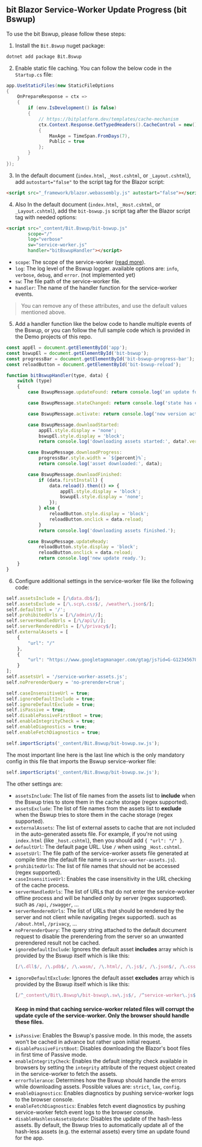 ## bit Blazor Service-Worker Update Progress (bit Bswup)

To use the bit Bswup, please follow these steps:

1. Install the `Bit.Bswup` nuget package:
```bat
dotnet add package Bit.Bswup
```

2. Enable static file caching. You can follow the below code in the `Startup.cs` file:

```csharp
app.UseStaticFiles(new StaticFileOptions
{
    OnPrepareResponse = ctx =>
    {
        if (env.IsDevelopment() is false)
        {
            // https://bitplatform.dev/templates/cache-mechanism
            ctx.Context.Response.GetTypedHeaders().CacheControl = new()
            {
                MaxAge = TimeSpan.FromDays(7),
                Public = true
            };
        }
    }
});
```

3. In the default document (`index.html`, `_Host.cshtml`, or `_Layout.cshtml`), add `autostart="false"` to the script tag for the Blazor script:

```html
<script src="_framework/blazor.webassembly.js" autostart="false"></script>
```

4. Also In the default document (`index.html`, `_Host.cshtml`, or `_Layout.cshtml`), add the  `bit-bswup.js` script tag after the Blazor script tag with needed options:

```html
<script src="_content/Bit.Bswup/bit-bswup.js"
        scope="/"
        log="verbose"
        sw="service-worker.js"
        handler="bitBswupHandler"></script>
```

- `scope`: The scope of the service-worker ([read more](https://developer.chrome.com/docs/workbox/service-worker-lifecycle/#scope)).
- `log`: The log level of the Bswup logger. available options are: `info`, `verbose`, `debug`, and `error`. (not implemented yet)
- `sw`: The file path of the service-worker file.
- `handler`: The name of the handler function for the service-worker events.

> You can remove any of these attributes, and use the default values mentioned above.

5. Add a handler function like the below code to handle multiple events of the Bswup, or you can follow the full sample code which is provided in the Demo projects of this repo.

```js
const appEl = document.getElementById('app');
const bswupEl = document.getElementById('bit-bswup');
const progressBar = document.getElementById('bit-bswup-progress-bar');
const reloadButton = document.getElementById('bit-bswup-reload');

function bitBswupHandler(type, data) {
    switch (type)
    {
        case BswupMessage.updateFound: return console.log('an update found.');

        case BswupMessage.stateChanged: return console.log('state has changed to:', data.currentTarget.state);

        case BswupMessage.activate: return console.log('new version activated:', data.version);

        case BswupMessage.downloadStarted: 
            appEl.style.display = 'none';
            bswupEl.style.display = 'block';
            return console.log('downloading assets started:', data?.version);

        case BswupMessage.downloadProgress:
            progressBar.style.width = `${percent}%`;
            return console.log('asset downloaded:', data);

        case BswupMessage.downloadFinished:
            if (data.firstInstall) {
                data.reload().then(() => {
                    appEl.style.display = 'block';
                    bswupEl.style.display = 'none';
                });
            } else {
                reloadButton.style.display = 'block';
                reloadButton.onclick = data.reload;
            }
            return console.log('downloading assets finished.');

        case BswupMessage.updateReady:
            reloadButton.style.display = 'block';
            reloadButton.onclick = data.reload;
            return console.log('new update ready.');
    }
}
```

6. Configure additional settings in the service-worker file like the following code:

```js
self.assetsInclude = [/\data.db$/];
self.assetsExclude = [/\.scp\.css$/, /weather\.json$/];
self.defaultUrl = '/';
self.prohibitedUrls = [/\/admin\//];
self.serverHandledUrls = [/\/api\//];
self.serverRenderedUrls = [/\/privacy$/];
self.externalAssets = [
    {
        "url": "/"
    },
    {
        "url": "https://www.googletagmanager.com/gtag/js?id=G-G123456789"
    }
];
self.assetsUrl = '/service-worker-assets.js';
self.noPrerenderQuery = 'no-prerender=true';

self.caseInsensitiveUrl = true;
self.ignoreDefaultInclude = true;
self.ignoreDefaultExclude = true;
self.isPassive = true;
self.disablePassiveFirstBoot = true;
self.enableIntegrityCheck = true;
self.enableDiagnostics = true;
self.enableFetchDiagnostics = true;

self.importScripts('_content/Bit.Bswup/bit-bswup.sw.js');
```

The most important line here is the last line which is the only mandatory config in this file that imports the Bswup service-worker file:

```js
self.importScripts('_content/Bit.Bswup/bit-bswup.sw.js');
```

The other settings are:

- `assetsInclude`: The list of file names from the assets list to **include** when the Bswup tries to store them in the cache storage (regex supported).
- `assetsExclude`: The list of file names from the assets list to **exclude** when the Bswup tries to store them in the cache storage (regex supported).
- `externalAssets`: The list of external assets to cache that are not included in the auto-generated assets file. For example, if you're not using `index.html` (like `_host.cshtml`), then you should add `{ "url": "/" }`.
- `defaultUrl`: The default page URL. Use `/` when using `_Host.cshtml`.
- `assetsUrl`: The file path of the service-worker assets file generated at compile time (the default file name is `service-worker-assets.js`).
- `prohibitedUrls`: The list of file names that should not be accessed (regex supported).
- `caseInsensitiveUrl`: Enables the case insensitivity in the URL checking of the cache process.
- `serverHandledUrls`: The list of URLs that do not enter the service-worker offline process and will be handled only by server (regex supported). such as `/api`, `/swagger`, ...
- `serverRenderedUrls`: The list of URLs that should be rendered by the server and not client while navigating (regex supported). such as `/about.html`, `/privacy`, ...
- `noPrerenderQuery`: The query string attached to the default document request to disable the prerendering from the server so an unwanted prerendered result not be cached.
- `ignoreDefaultInclude`: Ignores the default asset **includes** array which is provided by the Bswup itself which is like this: 
    ```js
    [/\.dll$/, /\.pdb$/, /\.wasm/, /\.html/, /\.js$/, /\.json$/, /\.css$/, /\.woff$/, /\.png$/, /\.jpe?g$/, /\.gif$/, /\.ico$/, /\.blat$/, /\.dat$/, /\.svg$/, /\.woff2$/, /\.ttf$/, /\.webp$/]
    ```
- `ignoreDefaultExclude`: Ignores the default asset **excludes** array which is provided by the Bswup itself which is like this: 
    ```js
    [/^_content\/Bit\.Bswup\/bit-bswup\.sw\.js$/, /^service-worker\.js$/]
    ```
    #### Keep in mind that caching service-worker related files will corrupt the update cycle of the service-worker. Only the browser should handle these files. 
- `isPassive`: Enables the Bswup's passive mode. In this mode, the assets won't be cached in advance but rather upon initial request.
- `disablePassiveFirstBoot`: Disables downloading the Blazor's boot files in first time of Passive mode.
- `enableIntegrityCheck`: Enables the default integrity check available in browsers by setting the `integrity` attribute of the request object created in the service-worker to fetch the assets.
- `errorTolerance`: Determines how the Bswup should handle the errors while downloading assets. Possible values are: `strict`, `lax`, `config`.
- `enableDiagnostics`: Enables diagnostics by pushing service-worker logs to the browser console.
- `enableFetchDiagnostics`: Enables fetch event diagnostics by pushing service-worker fetch event logs to the browser console.
- `disableHashlessAssetsUpdate`: Disables the update of the hash-less assets. By default, the Bswup tries to automatically update all of the hash-less assets (e.g. the external assets) every time an update found for the app.